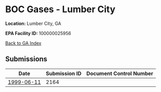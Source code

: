 # BOC Gases - Lumber City

**Location:** Lumber City, GA

**EPA Facility ID:** 100000025956

[Back to GA Index](../../index.md)

## Submissions

| Date | Submission ID | Document Control Number |
|------|--------------|-------------------------|
| [1999-06-11](submissions/2164.md) | 2164 |  |
